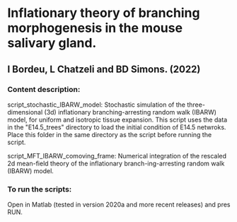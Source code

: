 # Inflationary theory of branching morphogenesis in the mouse salivary gland. 
## I Bordeu, L Chatzeli and BD Simons. (2022)

### Content description:

script_stochastic_IBARW_model: Stochastic simulation of the three-dimensional (3d) inflationary branching-arresting random walk (IBARW) model, for uniform and isotropic tissue
expansion. This script uses the data in the "E14.5_trees" directory to load the initial condition of E14.5 netwroks. 
Place this folder in the same directory as the script before running the script. 

script_MFT_IBARW_comoving_frame: Numerical integration of the rescaled 2d mean-field theory of the inflationary branch-ing-arresting random walk (IBARW) model.
 
### To run the scripts:
Open in Matlab (tested in version 2020a and more recent releases) and pres RUN.
